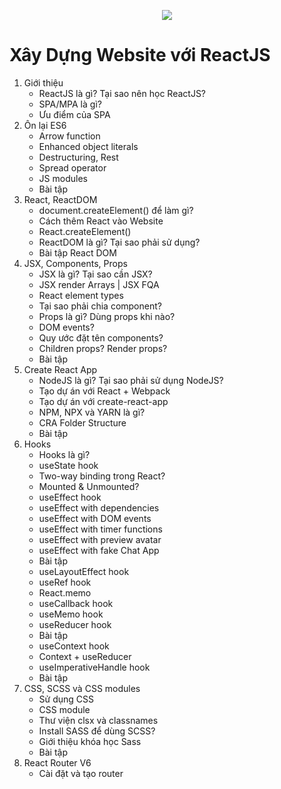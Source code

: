 <p align="center">
    <a href="https://react.dev">
        <img src="https://www.xpand-it.com/wp-content/uploads/2020/04/AFBannerReact_1920x500.png" >
    </a>
</p>

# Xây Dựng Website với ReactJS

1. Giới thiệu	
	+ ReactJS là gì? Tại sao nên học ReactJS?
	+ SPA/MPA là gì?
	+ Ưu điểm của SPA
2. Ôn lại ES6	
	+ Arrow function
	+ Enhanced object literals
	+ Destructuring, Rest
	+ Spread operator
	+ JS modules
	+ Bài tập
3. React, ReactDOM	
	+ document.createElement() để làm gì?
	+ Cách thêm React vào Website
	+ React.createElement()
	+ ReactDOM là gì? Tại sao phải sử dụng?
	+ Bài tập React DOM
4. JSX, Components, Props
	+ JSX là gì? Tại sao cần JSX?
	+ JSX render Arrays | JSX FQA
	+ React element types
	+ Tại sao phải chia component?
	+ Props là gì? Dùng props khi nào?
	+ DOM events?
	+ Quy ước đặt tên components?
	+ Children props? Render props?
	+ Bài tập
5. Create React App
	+ NodeJS là gì? Tại sao phải sử dụng NodeJS?
	+ Tạo dự án với React + Webpack
	+ Tạo dự án với create-react-app
	+ NPM, NPX và YARN là gì?
	+ CRA Folder Structure
	+ Bài tập
6. Hooks
	+ Hooks là gì?
	+ useState hook
	+ Two-way binding trong React?
	+ Mounted & Unmounted?
	+ useEffect hook
	+ useEffect with dependencies
	+ useEffect with DOM events
	+ useEffect with timer functions
	+ useEffect with preview avatar
	+ useEffect with fake Chat App
	+ Bài tập
	+ useLayoutEffect hook
	+ useRef hook
	+ React.memo
	+ useCallback hook
	+ useMemo hook
	+ useReducer hook
	+ Bài tập
	+ useContext hook
	+ Context + useReducer
	+ useImperativeHandle hook
	+ Bài tập
7. CSS, SCSS và CSS modules
	+ Sử dụng CSS
	+ CSS module
	+ Thư viện clsx và classnames
	+ Install SASS để dùng SCSS?
	+ Giới thiệu khóa học Sass
	+ Bài tập
8. React Router V6
	+ Cài đặt và tạo router
